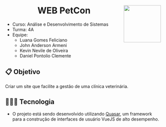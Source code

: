 # <img width="120px" height="120px" align="right" src="https://github.com/LuanaFeliciano/api_PetCon/assets/98564118/c1cab599-44f2-4914-ae92-adc8f057e6be">  <h1 align="center"> WEB PetCon </h1>
* Curso: Análise e Desenvolvimento de Sistemas
* Turma: 4A
* Equipe:
  * Luana Gomes Feliciano
  * John Anderson Armeni
  * Kevin Nevile de Oliveira
  * Daniel Pontolio Clemente
    
## 📋 Objetivo
Criar um site que facilite a gestão de uma clínica veterinária.

## 👩🏽‍💻 Tecnologia
* O projeto está sendo desenvolvido utilizando [Quasar](https://quasar.dev/), um framework para a construção de interfaces de usuário VueJS de alto desempenho.
